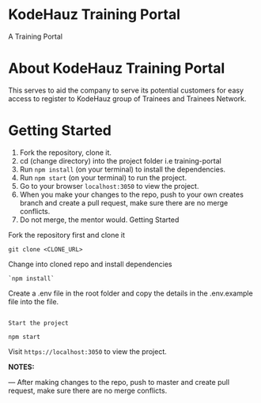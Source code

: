 # KodeHauz Training Portal

A Training Portal 

# About KodeHauz Training Portal

This serves to aid the company to serve its potential customers for easy access to register to KodeHauz group of Trainees and Trainees Network.

# Getting Started

1. Fork the repository, clone it.
2. cd (change directory) into the project folder i.e training-portal
3. Run `npm install` (on your terminal) to install the dependencies.
4. Run `npm start` (on your terminal) to run the project.
5. Go to your browser `localhost:3050` to view the project.
6. When you make your changes to the repo, push to your own creates branch and create a pull request, make sure there are no merge conflicts.
7. Do not merge, the mentor would.
   Getting Started

Fork the repository first and clone it

```
git clone <CLONE_URL>
```

Change into cloned repo and install dependencies

```
`npm install`
```

Create a .env file in the root folder and copy the details in the .env.example file into the file. 

```

Start the project
```

`npm start`

Visit `https://localhost:3050` to view the project.

**NOTES:**

&mdash; After making changes to the repo, push to master and create pull request, make sure there are no merge conflicts.

